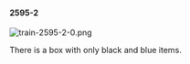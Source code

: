 #### 2595-2
![train-2595-2-0.png](https://github.com/lil-lab/nlvr/raw/master/nlvr/train/images/25/train-2595-2-0.png "train-2595-2-0.png")

There is a box with only black and blue items.